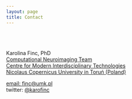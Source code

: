 ```yaml
---
layout: page
title: Contact
---
```

<br><br> 
<br>Karolina Finc, PhD <br> 
<a href="http://compneuro.umk.pl/">Computational Neuroimaging Team</a><br>
<a href="https://icnt.umk.pl/en/">Centre for Modern Interdisciplinary Technologies</a><br>
<a href="https://www.umk.pl/en/"> Nicolaus Copernicus University in Toruń (Poland)<br> 

email: [finc@umk.pl](finc@umk.pl)  
twitter: [@karofinc](https://twitter.com/karofinc)

<!---
<p class="message">
  Hey there! This page is included as an example. Feel free to customize it for your own use upon downloading. Carry on!
 </p>

In the novel, *The Strange Case of Dr. Jeykll and Mr. Hyde*, Mr. Poole is Dr. Jekyll's virtuous and loyal butler. Similarly, Poole is an upstanding and effective butler that helps you build Jekyll themes. It's made by [@mdo](https://twitter.com/mdo).

There are currently two themes built on Poole:

* [Hyde](http://hyde.getpoole.com)
* [Lanyon](http://lanyon.getpoole.com)

Learn more and contribute on [GitHub](https://github.com/poole).

## Setup

Some fun facts about the setup of this project include:

* Built for [Jekyll](http://jekyllrb.com)
* Developed on GitHub and hosted for free on [GitHub Pages](https://pages.github.com)
* Coded with [Sublime Text 2](http://sublimetext.com), an amazing code editor
* Designed and developed while listening to music like [Blood Bros Trilogy](https://soundcloud.com/maddecent/sets/blood-bros-series)

Have questions or suggestions? Feel free to [open an issue on GitHub](https://github.com/poole/issues/new) or [ask me on Twitter](https://twitter.com/mdo).

Thanks for reading!
--->
